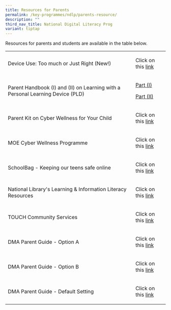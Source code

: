 ```yaml
---
title: Resources for Parents
permalink: /key-programmes/ndlp/parents-resource/
description: ""
third_nav_title: National Digital Literacy Prog
variant: tiptap
---
```

<p>Resources for parents and students are available in the table below.</p>
<table style="minWidth: 50px">
<colgroup>
<col>
<col>
</colgroup>
<tbody>
<tr>
<td rowspan="1" colspan="1">
<p>Device Use: Too much or Just Right (New!)</p>
</td>
<td rowspan="1" colspan="1">
<p>Click on this <a href="/files/Keyprogrammes/pdlp-decviceuse_staysafeonline.pdf" rel="noopener noreferrer nofollow" target="_blank">link</a>
</p>
</td>
</tr>
<tr>
<td rowspan="1" colspan="1">
<p>Parent Handbook (I) and (II) on Learning with a Personal Learning Device
(PLD)</p>
</td>
<td rowspan="1" colspan="1">
<p><a href="/files/Keyprogrammes/pdlp_Parent_Handbook_I_on_Learning_with_a_PLD.pdf" rel="noopener nofollow" target="_blank">Part (I)</a>
</p>
<p><a href="/files/Keyprogrammes/pdlp_Parent_Handbook_II_on_Learning_with_a_PLD.pdf" rel="noopener nofollow" target="_blank">Part (II)</a>
</p>
</td>
</tr>
<tr>
<td rowspan="1" colspan="1">
<p>Parent Kit on Cyber Wellness for Your Child</p>
</td>
<td rowspan="1" colspan="1">
<p>Click on this <a href="http://go.gov.sg/moe-cyber-wellness" rel="noopener noreferrer nofollow" target="_blank">link</a>
</p>
</td>
</tr>
<tr>
<td rowspan="1" colspan="1">
<p>MOE Cyber Wellness Programme</p>
</td>
<td rowspan="1" colspan="1">
<p>Click on this <a href="https://www.moe.gov.sg/education-in-sg/our-programmes/cyber-wellness" rel="noopener noreferrer nofollow" target="_blank">link</a>
</p>
</td>
</tr>
<tr>
<td rowspan="1" colspan="1">
<p>SchoolBag - Keeping our teens safe online</p>
</td>
<td rowspan="1" colspan="1">
<p>Click on this <a href="https://www.schoolbag.edu.sg/story/keeping-our-teens-safe-online" rel="noopener noreferrer nofollow" target="_blank">link</a>
</p>
</td>
</tr>
<tr>
<td rowspan="1" colspan="1">
<p>National Library's Learning &amp; Information Literacy Resources</p>
</td>
<td rowspan="1" colspan="1">
<p>Click on this <a href="https://sure.nlb.gov.sg/resources/audience/teachers-and-students/secondary-level-cce" rel="noopener noreferrer nofollow" target="_blank">link</a>
</p>
</td>
</tr>
<tr>
<td rowspan="1" colspan="1">
<p>TOUCH Community Services</p>
</td>
<td rowspan="1" colspan="1">
<p>Click on this <a href="https://www.help123.sg/" rel="noopener noreferrer nofollow" target="_blank">link</a>
</p>
</td>
</tr>
<tr>
<td rowspan="1" colspan="1">
<p>DMA Parent Guide - Option A</p>
</td>
<td rowspan="1" colspan="1">
<p>Click on this <a href="/files/Keyprogrammes/dma_parent_user_guide_for_option_a.pdf" rel="noopener nofollow" target="_blank">link</a>
</p>
</td>
</tr>
<tr>
<td rowspan="1" colspan="1">
<p>DMA Parent Guide - Option B</p>
</td>
<td rowspan="1" colspan="1">
<p>Click on this <a href="/files/Keyprogrammes/dma_parent_user_guide_for_option_b.pdf" rel="noopener nofollow" target="_blank">link</a>
</p>
</td>
</tr>
<tr>
<td rowspan="1" colspan="1">
<p>DMA Parent Guide - Default Setting</p>
</td>
<td rowspan="1" colspan="1">
<p>Click on this <a href="/files/Keyprogrammes/dma_parent_user_guide_for_default.pdf" rel="noopener nofollow" target="_blank">link</a>
</p>
</td>
</tr>
</tbody>
</table>
<p></p>